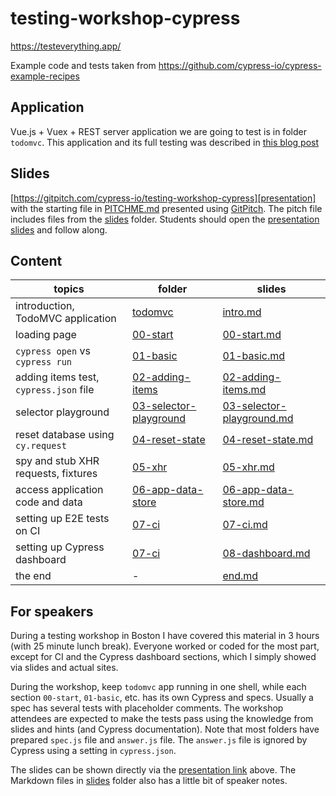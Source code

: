# testing-workshop-cypress

https://testeverything.app/

Example code and tests taken from https://github.com/cypress-io/cypress-example-recipes

## Application

Vue.js + Vuex + REST server application we are going to test is in folder `todomvc`. This application and its full testing was described in [this blog post](https://www.cypress.io/blog/2017/11/28/testing-vue-web-application-with-vuex-data-store-and-rest-backend/)

## Slides

[https://gitpitch.com/cypress-io/testing-workshop-cypress][presentation] with the starting file in [PITCHME.md](PITCHME.md) presented using [GitPitch](https://gitpitch.com/). The pitch file includes files from the [slides](slides) folder. Students should open the [presentation slides][presentation] and follow along.

[presentation]: https://gitpitch.com/cypress-io/testing-workshop-cypress

## Content

| topics                                 | folder                                           | slides                                                        |
| -------------------------------------- | ------------------------------------------------ | ------------------------------------------------------------- |
| introduction, TodoMVC application      | [todomvc](todomvc)                               | [intro.md](slides/intro.md)                                   |
| loading page                           | [00-start](00-start)                             | [00-start.md](slides/00-start.md)                             |
| `cypress open` vs `cypress run`        | [01-basic](01-basic)                             | [01-basic.md](slides/01-basic.md)                             |
| adding items test, `cypress.json` file | [02-adding-items](02-adding-items)               | [02-adding-items.md](slides/02-adding-items.md)               |
| selector playground                    | [03-selector-playground](03-selector-playground) | [03-selector-playground.md](slides/03-selector-playground.md) |
| reset database using `cy.request`      | [04-reset-state](04-reset-state)                 | [04-reset-state.md](slides/04-reset-state.md)                 |
| spy and stub XHR requests, fixtures    | [05-xhr](05-xhr)                                 | [05-xhr.md](slides/05-xhr.md)                                 |
| access application code and data       | [06-app-data-store](06-app-data-store)           | [06-app-data-store.md](slides/06-app-data-store.md)           |
| setting up E2E tests on CI             | [07-ci](07-ci)                                   | [07-ci.md](slides/07-ci.md)                                   |
| setting up Cypress dashboard           | [07-ci](07-ci)                                   | [08-dashboard.md](slides/08-dashboard.md)                     |
| the end                                | -                                                | [end.md](slides/end.md)                                       |

## For speakers

During a testing workshop in Boston I have covered this material in 3 hours (with 25 minute lunch break). Everyone worked or coded for the most part, except for CI and the Cypress dashboard sections, which I simply showed via slides and actual sites.

During the workshop, keep `todomvc` app running in one shell, while each section `00-start`, `01-basic`, etc. has its own Cypress and specs. Usually a spec has several tests with placeholder comments. The workshop attendees are expected to make the tests pass using the knowledge from slides and hints (and Cypress documentation). Note that most folders have prepared `spec.js` file and `answer.js` file. The `answer.js` file is ignored by Cypress using a setting in `cypress.json`.

The slides can be shown directly via the [presentation link][presentation] above. The Markdown files in [slides](slides) folder also has a little bit of speaker notes.
